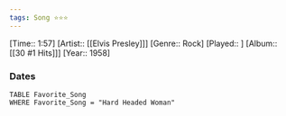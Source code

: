 ```yaml
---
tags: Song ⭐⭐⭐ 
---
```

[Time:: 1:57]
[Artist:: [[Elvis Presley]]]
[Genre:: Rock]
[Played:: ]
[Album:: [[30 #1 Hits]]]
[Year:: 1958]
### Dates
````dataview
TABLE Favorite_Song
WHERE Favorite_Song = "Hard Headed Woman"
````
